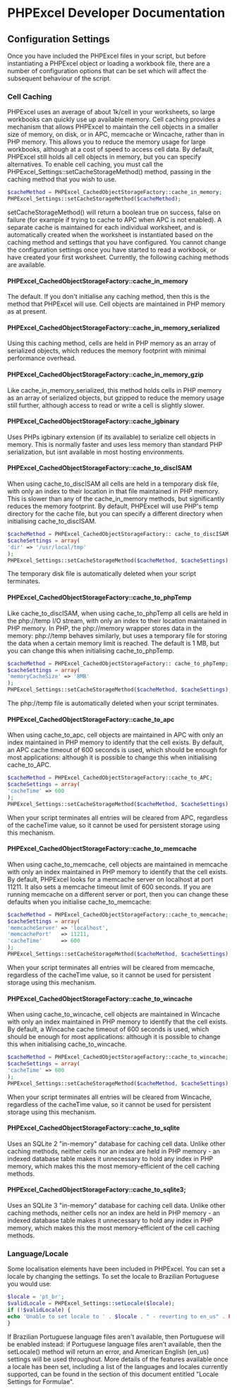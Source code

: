 # PHPExcel Developer Documentation
## Configuration Settings
Once you have included the PHPExcel files in your script, but before instantiating a PHPExcel object or loading a workbook file, there are a number of configuration options that can be set which will affect the subsequent behaviour of the script.
### Cell Caching
PHPExcel uses an average of about 1k/cell in your worksheets, so large workbooks can quickly use up available memory. Cell caching provides a mechanism that allows PHPExcel to maintain the cell objects in a smaller size of memory, on disk, or in APC, memcache or Wincache, rather than in PHP memory. This allows you to reduce the memory usage for large workbooks, although at a cost of speed to access cell data.
By default, PHPExcel still holds all cell objects in memory, but you can specify alternatives. To enable cell caching, you must call the PHPExcel_Settings::setCacheStorageMethod() method, passing in the caching method that you wish to use.
```php
$cacheMethod = PHPExcel_CachedObjectStorageFactory::cache_in_memory;
PHPExcel_Settings::setCacheStorageMethod($cacheMethod);
```
setCacheStorageMethod() will return a boolean true on success, false on failure (for example if trying to cache to APC when APC is not enabled).
A separate cache is maintained for each individual worksheet, and is automatically created when the worksheet is instantiated based on the caching method and settings that you have configured. You cannot change the configuration settings once you have started to read a workbook, or have created your first worksheet.
Currently, the following caching methods are available.
#### PHPExcel_CachedObjectStorageFactory::cache_in_memory
The default. If you don't initialise any caching method, then this is the method that PHPExcel will use. Cell objects are maintained in PHP memory as at present.
#### PHPExcel_CachedObjectStorageFactory::cache_in_memory_serialized
Using this caching method, cells are held in PHP memory as an array of serialized objects, which reduces the memory footprint with minimal performance overhead.
#### PHPExcel_CachedObjectStorageFactory::cache_in_memory_gzip
Like cache_in_memory_serialized, this method holds cells in PHP memory as an array of serialized objects, but gzipped to reduce the memory usage still further, although access to read or write a cell is slightly slower.
#### PHPExcel_CachedObjectStorageFactory::cache_igbinary
Uses PHPs igbinary extension (if its available) to serialize cell objects in memory. This is normally faster and uses less memory than standard PHP serialization, but isnt available in most hosting environments.
#### PHPExcel_CachedObjectStorageFactory::cache_to_discISAM
When using cache_to_discISAM all cells are held in a temporary disk file, with only an index to their location in that file maintained in PHP memory. This is slower than any of the cache_in_memory methods, but significantly reduces the memory footprint. By default, PHPExcel will use PHP's temp directory for the cache file, but you can specify a different directory when initialising cache_to_discISAM.
```php
$cacheMethod = PHPExcel_CachedObjectStorageFactory:: cache_to_discISAM;
$cacheSettings = array( 
'dir' => '/usr/local/tmp'
);
PHPExcel_Settings::setCacheStorageMethod($cacheMethod, $cacheSettings);
```
The temporary disk file is automatically deleted when your script terminates.
#### PHPExcel_CachedObjectStorageFactory::cache_to_phpTemp
Like cache_to_discISAM, when using cache_to_phpTemp all cells are held in the php://temp I/O stream, with only an index to their location maintained in PHP memory. In PHP, the php://memory wrapper stores data in the memory: php://temp behaves similarly, but uses a temporary file for storing the data when a certain memory limit is reached. The default is 1 MB, but you can change this when initialising cache_to_phpTemp.
```php
$cacheMethod = PHPExcel_CachedObjectStorageFactory:: cache_to_phpTemp;
$cacheSettings = array( 
'memoryCacheSize' => '8MB'
);
PHPExcel_Settings::setCacheStorageMethod($cacheMethod, $cacheSettings);
```
The php://temp file is automatically deleted when your script terminates.
#### PHPExcel_CachedObjectStorageFactory::cache_to_apc
When using cache_to_apc, cell objects are maintained in APC with only an index maintained in PHP memory to identify that the cell exists. By default, an APC cache timeout of 600 seconds is used, which should be enough for most applications: although it is possible to change this when initialising cache_to_APC.
```php
$cacheMethod = PHPExcel_CachedObjectStorageFactory::cache_to_APC;
$cacheSettings = array( 
'cacheTime' => 600
);
PHPExcel_Settings::setCacheStorageMethod($cacheMethod, $cacheSettings);
```
When your script terminates all entries will be cleared from APC, regardless of the cacheTime value, so it cannot be used for persistent storage using this mechanism.
#### PHPExcel_CachedObjectStorageFactory::cache_to_memcache
When using cache_to_memcache, cell objects are maintained in memcache with only an index maintained in PHP memory to identify that the cell exists.
By default, PHPExcel looks for a memcache server on localhost at port 11211. It also sets a memcache timeout limit of 600 seconds. If you are running memcache on a different server or port, then you can change these defaults when you initialise cache_to_memcache:
```php
$cacheMethod = PHPExcel_CachedObjectStorageFactory::cache_to_memcache;
$cacheSettings = array( 
'memcacheServer' => 'localhost',
'memcachePort'   => 11211,
'cacheTime'      => 600
);
PHPExcel_Settings::setCacheStorageMethod($cacheMethod, $cacheSettings);
```
When your script terminates all entries will be cleared from memcache, regardless of the cacheTime value, so it cannot be used for persistent storage using this mechanism.
#### PHPExcel_CachedObjectStorageFactory::cache_to_wincache
When using cache_to_wincache, cell objects are maintained in Wincache with only an index maintained in PHP memory to identify that the cell exists. By default, a Wincache cache timeout of 600 seconds is used, which should be enough for most applications: although it is possible to change this when initialising cache_to_wincache.
```php
$cacheMethod = PHPExcel_CachedObjectStorageFactory::cache_to_wincache;
$cacheSettings = array( 
'cacheTime' => 600
);
PHPExcel_Settings::setCacheStorageMethod($cacheMethod, $cacheSettings);
```
When your script terminates all entries will be cleared from Wincache, regardless of the cacheTime value, so it cannot be used for persistent storage using this mechanism.
#### PHPExcel_CachedObjectStorageFactory::cache_to_sqlite
Uses an SQLite 2 "in-memory" database for caching cell data. Unlike other caching methods, neither cells nor an index are held in PHP memory - an indexed database table makes it unnecessary to hold any index in PHP memory, which makes this the most memory-efficient of the cell caching methods.
#### PHPExcel_CachedObjectStorageFactory::cache_to_sqlite3;
Uses an SQLite 3 "in-memory" database for caching cell data. Unlike other caching methods, neither cells nor an index are held in PHP memory - an indexed database table makes it unnecessary to hold any index in PHP memory, which makes this the most memory-efficient of the cell caching methods.
### Language/Locale
Some localisation elements have been included in PHPExcel. You can set a locale by changing the settings. To set the locale to Brazilian Portuguese you would use:
```php
$locale = 'pt_br';
$validLocale = PHPExcel_Settings::setLocale($locale);
if (!$validLocale) {
echo 'Unable to set locale to ' . $locale . " - reverting to en_us" . PHP_EOL;
}
```
If Brazilian Portuguese language files aren't available, then Portuguese will be enabled instead: if Portuguese language files aren't available, then the setLocale() method will return an error, and American English (en_us) settings will be used throughout.
More details of the features available once a locale has been set, including a list of the languages and locales currently supported, can be found in the section of this document entitled "Locale Settings for Formulae".
